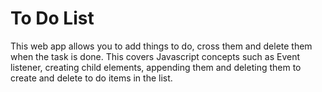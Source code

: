 # To Do List

This web app allows you to add things to do, cross them and delete them when the task is done.
This covers Javascript concepts such as Event listener, creating child elements, appending them and deleting them to create and delete to do items in the list.
